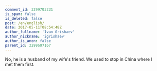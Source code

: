 ```yaml
---
comment_id: 3299703231
is_spam: false
is_deleted: false
post: /en/english/
date: 2017-05-11T08:54:48Z
author_fullname: 'Ivan Grishaev'
author_nickname: 'igrishaev'
author_is_anon: false
parent_id: 3299607167
---
```


<p>No, he is a husband of my wife's friend. We used to stop in China where I met them first.</p>

